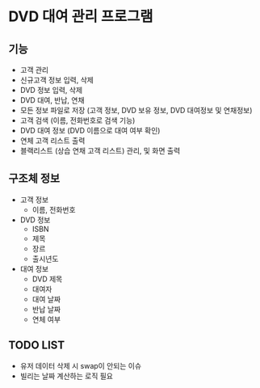 # DVD 대여 관리 프로그램
 
## 기능

 - 고객 관리
 - 신규고객 정보 입력, 삭제
 - DVD 정보 입력, 삭제
 - DVD 대여, 반납, 연채
 - 모든 정보 파일로 저장 (고객 정보, DVD 보유 정보, DVD 대여정보 및 연채정보)
 - 고객 검색 (이름, 전화번호로 검색 기능)
 - DVD 대여 정보 (DVD 이름으로 대여 여부 확인)
 - 연체 고객 리스트 출력
 - 블랙리스트 (상습 연채 고객 리스트) 관리, 및 화면 출력

## 구조체 정보

 * 고객 정보
   * 이름, 전화번호
 * DVD 정보
   * ISBN
   * 제목
   * 장르
   * 출시년도
 * 대여 정보
   * DVD 제목
   * 대여자 
   * 대여 날짜
   * 반납 날짜
   * 연체 여부

## TODO LIST

* 유저 데이터 삭제 시 swap이 안되는 이슈
* 빌리는 날짜 계산하는 로직 필요